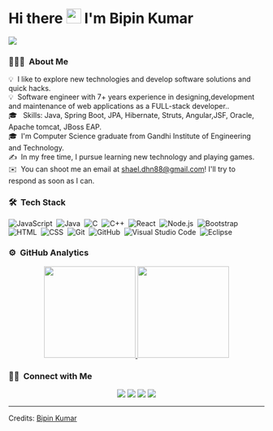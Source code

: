# Hi there <img src="https://github.com/TheDudeThatCode/TheDudeThatCode/blob/master/Assets/Hi.gif" width="29px"> I'm Bipin Kumar

![](https://camo.githubusercontent.com/992babdffd8c74a1502de375fbdf7e4d54773242/68747470733a2f2f6d656469612e67697068792e636f6d2f6d656469612f53576f536b4e36447854737a71494b4571762f67697068792e676966)

### 👨🏻‍💻 &nbsp;About Me

💡 &nbsp;I like to explore new technologies and develop software solutions and quick hacks.\
💡 &nbsp;Software engineer with 7+ years experience in designing,development and maintenance of web applications as a FULL-stack developer..\
🎓 &nbsp; Skills: Java, Spring Boot, JPA, Hibernate, Struts, Angular,JSF, Oracle, Apache tomcat, JBoss EAP.\
🎓 &nbsp;I'm Computer Science graduate from Gandhi Institute of Engineering and Technology.\
✍️ &nbsp;In my free time, I pursue learning new technology and playing games.\
✉️ &nbsp;You can shoot me an email at shael.dhn88@gmail.com! I'll try to respond as soon as I can.


### 🛠 &nbsp;Tech Stack

![JavaScript](https://img.shields.io/badge/-JavaScript-05122A?style=flat&logo=javascript)&nbsp;
![Java](https://img.shields.io/badge/-Java-05122A?style=flat&logo=Java&logoColor=FFA518)&nbsp;
![C](https://img.shields.io/badge/-C-05122A?style=flat&logo=C&logoColor=A8B9CC)&nbsp;
![C++](https://img.shields.io/badge/-C++-05122A?style=flat&logo=C%2B%2B&logoColor=00599C)&nbsp;
![React](https://img.shields.io/badge/-React-05122A?style=flat&logo=react)&nbsp;
![Node.js](https://img.shields.io/badge/-Node.js-05122A?style=flat&logo=node.js)&nbsp;
![Bootstrap](https://img.shields.io/badge/-Bootstrap-05122A?style=flat&logo=bootstrap&logoColor=563D7C)\
![HTML](https://img.shields.io/badge/-HTML-05122A?style=flat&logo=HTML5)&nbsp;
![CSS](https://img.shields.io/badge/-CSS-05122A?style=flat&logo=CSS3&logoColor=1572B6)&nbsp;
![Git](https://img.shields.io/badge/-Git-05122A?style=flat&logo=git)&nbsp;
![GitHub](https://img.shields.io/badge/-GitHub-05122A?style=flat&logo=github)&nbsp;
![Visual Studio Code](https://img.shields.io/badge/-Visual%20Studio%20Code-05122A?style=flat&logo=visual-studio-code&logoColor=007ACC)&nbsp;
![Eclipse](https://img.shields.io/badge/-Eclipse-05122A?style=flat&logo=eclipse-ide&logoColor=2C2255)

### ⚙️ &nbsp;GitHub Analytics

<p align="center">
<a href="https://github.com/shaelraj">
  <img height="180em" src="https://github-readme-stats.vercel.app/api?username=shaelraj&show_icons=true&title_color=ffc857&icon_color=8ac926&text_color=daf7dc&bg_color=151515&hide=[%22stars%22]"/>
  <img height="180em" src="https://github-readme-stats.vercel.app/api/top-langs/?username=shaelraj&layout=compact&text_color=daf7dc&bg_color=151515"/>
</a>
</p>

### 🤝🏻 &nbsp;Connect with Me

<p align="center">
<a href="https://www.linkedin.com/in/bipin-kumar-8ab1a354/"><img src="https://img.shields.io/badge/-Bipin%20Kumar-0077B5?style=flat&logo=Linkedin&logoColor=white"/></a>
<a href="mailto:shael.dhn88@gmail.com"><img src="https://img.shields.io/badge/-shael.dhn88@gmail.com-D14836?style=flat&logo=Gmail&logoColor=white"/></a>
<a href="https://instagram.com/shaelemor"><img src="https://img.shields.io/badge/-@shaelemor-E4405F?style=flat&logo=Instagram&logoColor=white"/></a>
<a href="https://facebook.com/shaelraj"><img src="https://img.shields.io/badge/-@Shaelraj-1877F2?style=flat&logo=Facebook&logoColor=white"/></a>
</p>

-----
Credits: [Bipin Kumar](https://github.com/shaelraj)
